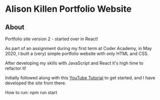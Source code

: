 # Alison Killen Portfolio Website

## About

Portfolio site version 2 - started over in React!

As part of an assignment during my first term at Coder Academy, in May 2020, I built a (very) simple portfolio website with only HTML and CSS.

After developing my skills with JavaScript and React it's high time to refactor it!

Initially followed along with this [YouTube Tutorial](https://youtu.be/I2UBjN5ER4s) to get started, and I have developed the site from there.

<!-- include features and scope for improvement, tech stack, links to socials etc -->

How to run: npm run start
